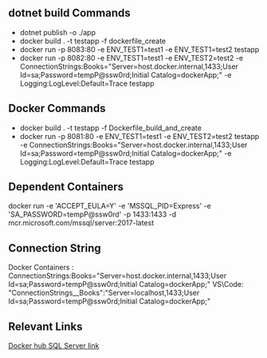 ## dotnet build  Commands
- dotnet publish -o ./app
- docker build . -t testapp -f dockerfile_create
- docker run -p 8083:80 -e ENV_TEST1=test1 -e ENV_TEST1=test2 testapp
- docker run -p 8082:80 -e ENV_TEST1=test1 -e ENV_TEST2=test2 -e ConnectionStrings:Books="Server=host.docker.internal,1433;User Id=sa;Password=tempP@ssw0rd;Initial Catalog=dockerApp;"  -e Logging:LogLevel:Default=Trace testapp 
## Docker Commands
- docker build . -t testapp -f Dockerfile_build_and_create
- docker run -p 8081:80 -e ENV_TEST1=test1 -e ENV_TEST2=test2 testapp -e ConnectionStrings:Books="Server=host.docker.internal,1433;User Id=sa;Password=tempP@ssw0rd;Initial Catalog=dockerApp;"  -e Logging:LogLevel:Default=Trace testapp 

## Dependent Containers
docker run -e 'ACCEPT_EULA=Y' -e 'MSSQL_PID=Express' -e 'SA_PASSWORD=tempP@ssw0rd' -p 1433:1433 -d mcr.microsoft.com/mssql/server:2017-latest

## Connection String
Docker Containers : ConnectionStrings:Books="Server=host.docker.internal,1433;User Id=sa;Password=tempP@ssw0rd;Initial Catalog=dockerApp;" 
VS\Code: "ConnectionStrings__Books":"Server=localhost,1433;User Id=sa;Password=tempP@ssw0rd;Initial Catalog=dockerApp;"

## Relevant Links
[Docker hub SQL Server link](https://hub.docker.com/_/microsoft-mssql-server)